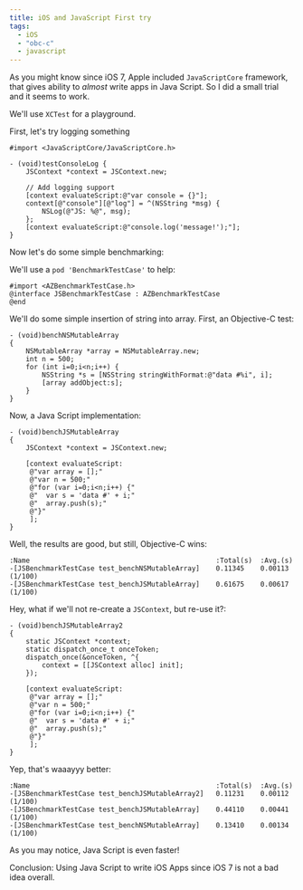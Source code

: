```yaml
---
title: iOS and JavaScript First try
tags:
  - iOS
  - "obc-c"
  - javascript
---
```


As you might know since iOS 7, Apple included `JavaScriptCore` framework, that gives ability to _almost_ write apps in Java Script. So I did a small trial and it seems to work.

We'll use `XCTest` for a playground.

First, let's try logging something

``` obj-c
#import <JavaScriptCore/JavaScriptCore.h>

- (void)testConsoleLog {
    JSContext *context = JSContext.new;

    // Add logging support
    [context evaluateScript:@"var console = {}"];
    context[@"console"][@"log"] = ^(NSString *msg) {
        NSLog(@"JS: %@", msg);
    };
    [context evaluateScript:@"console.log('message!');"];
}
```

Now let's do some simple benchmarking:

<!-- more -->

We'll use a `pod 'BenchmarkTestCase'` to help:

``` obj-c
#import <AZBenchmarkTestCase.h>
@interface JSBenchmarkTestCase : AZBenchmarkTestCase
@end
```

We'll do some simple insertion of string into array. First, an Objective-C test:

``` obj-c
- (void)benchNSMutableArray
{
    NSMutableArray *array = NSMutableArray.new;
    int n = 500;
    for (int i=0;i<n;i++) {
        NSString *s = [NSString stringWithFormat:@"data #%i", i];
        [array addObject:s];
    }
}
```

Now, a Java Script implementation:

``` obj-c
- (void)benchJSMutableArray
{
    JSContext *context = JSContext.new;

    [context evaluateScript:
     @"var array = [];"
     @"var n = 500;"
     @"for (var i=0;i<n;i++) {"
     @"  var s = 'data #' + i;"
     @"  array.push(s);"
     @"}"
     ];
}
```

Well, the results are good, but still, Objective-C wins:

```
:Name                                              :Total(s)  :Avg.(s)  
-[JSBenchmarkTestCase test_benchNSMutableArray]    0.11345    0.00113    (1/100)
-[JSBenchmarkTestCase test_benchJSMutableArray]    0.61675    0.00617    (1/100)
```

Hey, what if we'll not re-create a `JSContext`, but re-use it?:

``` obj-c
- (void)benchJSMutableArray2
{
    static JSContext *context;
    static dispatch_once_t onceToken;
    dispatch_once(&onceToken, ^{
        context = [[JSContext alloc] init];
    });

    [context evaluateScript:
     @"var array = [];"
     @"var n = 500;"
     @"for (var i=0;i<n;i++) {"
     @"  var s = 'data #' + i;"
     @"  array.push(s);"
     @"}"
     ];
}
```

Yep, that's waaayyy better:

```
:Name                                              :Total(s)  :Avg.(s)  
-[JSBenchmarkTestCase test_benchJSMutableArray2]   0.11231    0.00112    (1/100)
-[JSBenchmarkTestCase test_benchJSMutableArray]    0.44110    0.00441    (1/100)
-[JSBenchmarkTestCase test_benchNSMutableArray]    0.13410    0.00134    (1/100)
```

As you may notice, Java Script is even faster!

Conclusion: Using Java Script to write iOS Apps since iOS 7 is not a bad idea overall.

